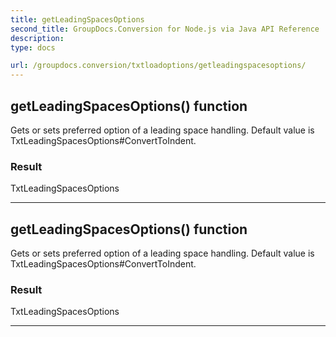 ```yaml
---
title: getLeadingSpacesOptions
second_title: GroupDocs.Conversion for Node.js via Java API Reference
description: 
type: docs

url: /groupdocs.conversion/txtloadoptions/getleadingspacesoptions/
---
```


## getLeadingSpacesOptions()  function

 Gets or sets preferred option of a leading space handling.
 Default value is  TxtLeadingSpacesOptions#ConvertToIndent.
 

### Result
TxtLeadingSpacesOptions


---


## getLeadingSpacesOptions()  function

 Gets or sets preferred option of a leading space handling.
 Default value is  TxtLeadingSpacesOptions#ConvertToIndent.
 

### Result
TxtLeadingSpacesOptions


---


